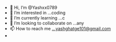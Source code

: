 - 👋 Hi, I’m @Yashxx0789
- 👀 I’m interested in ...coding
- 🌱 I’m currently learning ...c
- 💞️ I’m looking to collaborate on ...any
- 📫 How to reach me ...yashghatge101@gmail.com
- 

<!---
Yashxx0789/Yashxx0789 is a ✨ special ✨ repository because its `README.md` (this file) appears on your GitHub profile.
You can click the Preview link to take a look at your changes.
--->
